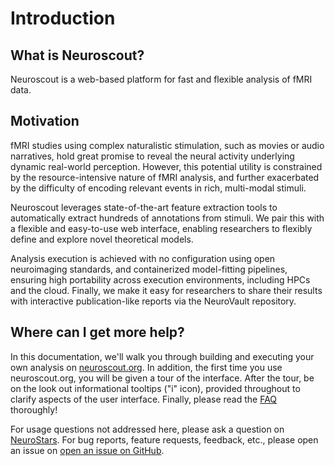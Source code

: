 # Introduction

## What is Neuroscout?

Neuroscout is a web-based platform for fast and flexible analysis of fMRI data.

## Motivation

fMRI studies using complex naturalistic stimulation, such as movies or audio narratives, hold great promise to reveal the neural activity underlying dynamic real-world perception. However, this potential utility is constrained by the resource-intensive nature of fMRI analysis, and further exacerbated by the difficulty of encoding relevant events in rich, multi-modal stimuli.

Neuroscout leverages state-of-the-art feature extraction tools to automatically extract hundreds of annotations from stimuli. We pair this with a flexible and easy-to-use web interface, enabling researchers to flexibly define and explore novel theoretical models.

Analysis execution is achieved with no configuration using open neuroimaging standards, and containerized model-fitting pipelines, ensuring high portability across execution environments, including HPCs and the cloud. Finally, we make it easy for researchers to share their results with interactive publication-like reports via the NeuroVault repository.

## Where can I get more help?

In this documentation, we'll walk you through building and executing your own analysis on [neuroscout.org](https://neuroscout.org).
In addition, the first time you use neuroscout.org, you will be given a tour of the interface. After the tour, be on the look out informational tooltips ("i" icon), provided throughout to clarify
 aspects of the user interface. Finally, please read the [FAQ](faq.md) thoroughly!

For usage questions not addressed here, please ask a question on  [NeuroStars](https://neurostars.org). For bug reports, feature requests, feedback, etc.,
please open an issue on [open an issue on GitHub](https://github.com/neuroscout/neuroscout/issues).
